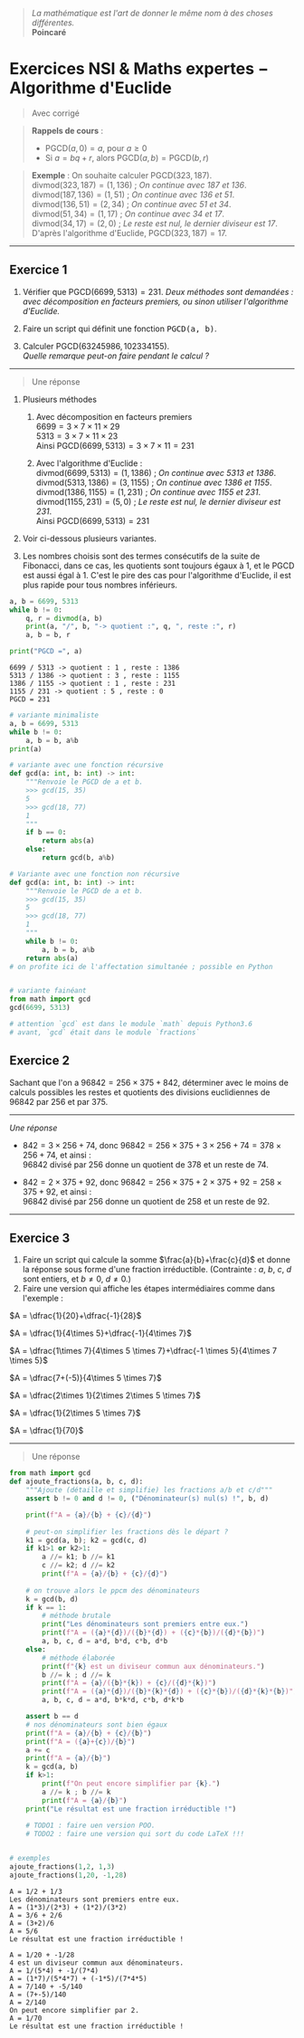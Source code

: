 > _La mathématique est l'art de donner le même nom à des choses différentes._  
> **Poincaré**


# Exercices NSI & Maths expertes $-$ Algorithme d'Euclide

> Avec corrigé

>**Rappels de cours** :  
> * $\text{PGCD}(a, 0) = a$, pour $a \geqslant 0$  
> * Si $a = bq+r$, alors $\text{PGCD}(a, b) = \text{PGCD}(b, r)$

>**Exemple** : On souhaite calculer $\text{PGCD}(323, 187)$.  
> $\text{divmod}(323, 187) = (1, 136)$ ; _On continue avec $187$ et $136$_.  
> $\text{divmod}(187, 136) = (1, 51)$ ; _On continue avec $136$ et $51$_.  
> $\text{divmod}(136, 51) = (2, 34)$ ; _On continue avec $51$ et $34$_.  
> $\text{divmod}(51, 34) = (1, 17)$ ; _On continue avec $34$ et $17$_.  
> $\text{divmod}(34, 17) = (2, 0)$ ; _Le reste est nul, le dernier diviseur est $17$_.  
> D'après l'algorithme d'Euclide, $\text{PGCD}(323, 187) = 17$.

---

## Exercice 1
1. Vérifier que $\text{PGCD}(6699, 5313) = 231$. _Deux méthodes sont demandées : avec décomposition en facteurs premiers, ou sinon utiliser l'algorithme d'Euclide._

2. Faire un script qui définit une fonction <kbd>PGCD(a, b)</kbd>.

3. Calculer $\text{PGCD}(63245986, 102334155)$.  
_Quelle remarque peut-on faire pendant le calcul ?_

---

> Une réponse

1. Plusieurs méthodes
    1. Avec décomposition en facteurs premiers  
$6699 = 3\times7\times11\times29$  
$5313 = 3\times7\times11\times23$  
Ainsi $\text{PGCD}(6699, 5313) = 3\times7\times11 = 231$

    2. Avec l'algorithme d'Euclide :  
$\text{divmod}(6699, 5313) = (1, 1386)$ ; _On continue avec $5313$ et $1386$_.  
$\text{divmod}(5313, 1386) = (3, 1155)$ ; _On continue avec $1386$ et $1155$_.  
$\text{divmod}(1386, 1155) = (1, 231)$ ; _On continue avec $1155$ et $231$_.  
$\text{divmod}(1155, 231) = (5, 0)$ ; _Le reste est nul, le dernier diviseur est $231$_.  
Ainsi $\text{PGCD}(6699, 5313) = 231$

2. Voir ci-dessous plusieurs variantes.

3. Les nombres choisis sont des termes consécutifs de la suite de Fibonacci, dans ce cas, les quotients sont toujours égaux à $1$, et le $\text{PGCD}$ est aussi égal à $1$. C'est le pire des cas pour l'algorithme d'Euclide, il est plus rapide pour tous nombres inférieurs.

```python
a, b = 6699, 5313
while b != 0:
    q, r = divmod(a, b)
    print(a, "/", b, "-> quotient :", q, ", reste :", r)
    a, b = b, r

print("PGCD =", a)
```

```
6699 / 5313 -> quotient : 1 , reste : 1386
5313 / 1386 -> quotient : 3 , reste : 1155
1386 / 1155 -> quotient : 1 , reste : 231
1155 / 231 -> quotient : 5 , reste : 0
PGCD = 231
```

```python
# variante minimaliste
a, b = 6699, 5313
while b != 0:
    a, b = b, a%b
print(a)

# variante avec une fonction récursive
def gcd(a: int, b: int) -> int:
    """Renvoie le PGCD de a et b.
    >>> gcd(15, 35)
    5
    >>> gcd(18, 77)
    1
    """
    if b == 0:
        return abs(a)
    else:
        return gcd(b, a%b)

# Variante avec une fonction non récursive
def gcd(a: int, b: int) -> int:
    """Renvoie le PGCD de a et b.
    >>> gcd(15, 35)
    5
    >>> gcd(18, 77)
    1
    """
    while b != 0:
        a, b = b, a%b
    return abs(a)
# on profite ici de l'affectation simultanée ; possible en Python


# variante fainéant
from math import gcd
gcd(6699, 5313)

# attention `gcd` est dans le module `math` depuis Python3.6
# avant, `gcd` était dans le module `fractions`
```



## Exercice 2
Sachant que l'on a $96842 = 256\times 375 + 842$, déterminer avec le moins de calculs possibles les restes et quotients des divisions euclidiennes de $96842$ par $256$ et par $375$.

---
*Une réponse*
 * $842 = 3\times 256 + 74$, donc $96842 = 256\times375 + 3\times 256 + 74 = 378\times 256 + 74$, et ainsi :  
$96842$ divisé par $256$ donne un quotient de $378$ et un reste de $74$.

 * $842 = 2\times 375 + 92$, donc $96842 = 256\times375 + 2\times 375 + 92 = 258\times 375 + 92$, et ainsi :  
$96842$ divisé par $256$ donne un quotient de $258$ et un reste de $92$.



---

## Exercice 3
1. Faire un script qui calcule la somme $\frac{a}{b}+\frac{c}{d}$ et donne la réponse sous forme d'une fraction irréductible. (Contrainte : $a$, $b$, $c$, $d$ sont entiers, et $b\neq 0$, $d\neq 0$.)
2. Faire une version qui affiche les étapes intermédiaires comme dans l'exemple :

$A = \dfrac{1}{20}+\dfrac{-1}{28}$

$A = \dfrac{1}{4\times 5}+\dfrac{-1}{4\times 7}$

$A = \dfrac{1\times 7}{4\times 5 \times 7}+\dfrac{-1 \times 5}{4\times 7 \times 5}$

$A = \dfrac{7+(-5)}{4\times 5 \times 7}$

$A = \dfrac{2\times 1}{2\times 2\times 5 \times 7}$

$A = \dfrac{1}{2\times 5 \times 7}$

$A = \dfrac{1}{70}$  

---

> Une réponse

```python
from math import gcd
def ajoute_fractions(a, b, c, d):
    """Ajoute (détaille et simplifie) les fractions a/b et c/d"""
    assert b != 0 and d != 0, ("Dénominateur(s) nul(s) !", b, d)

    print(f"A = {a}/{b} + {c}/{d}")
    
    # peut-on simplifier les fractions dès le départ ?
    k1 = gcd(a, b); k2 = gcd(c, d)
    if k1>1 or k2>1:
        a //= k1; b //= k1
        c //= k2; d //= k2
        print(f"A = {a}/{b} + {c}/{d}")
    
    # on trouve alors le ppcm des dénominateurs
    k = gcd(b, d)
    if k == 1:
        # méthode brutale
        print("Les dénominateurs sont premiers entre eux.")
        print(f"A = ({a}*{d})/({b}*{d}) + ({c}*{b})/({d}*{b})")
        a, b, c, d = a*d, b*d, c*b, d*b
    else:
        # méthode élaborée
        print(f"{k} est un diviseur commun aux dénominateurs.")
        b //= k ; d //= k
        print(f"A = {a}/({b}*{k}) + {c}/({d}*{k})")
        print(f"A = ({a}*{d})/({b}*{k}*{d}) + ({c}*{b})/({d}*{k}*{b})")
        a, b, c, d = a*d, b*k*d, c*b, d*k*b

    assert b == d
    # nos dénominateurs sont bien égaux
    print(f"A = {a}/{b} + {c}/{b}")
    print(f"A = ({a}+{c})/{b}")
    a += c
    print(f"A = {a}/{b}")
    k = gcd(a, b)
    if k>1:
        print(f"On peut encore simplifier par {k}.")
        a //= k ; b //= k
        print(f"A = {a}/{b}")
    print("Le résultat est une fraction irréductible !")
    
    # TODO1 : faire uen version POO.
    # TODO2 : faire une version qui sort du code LaTeX !!!


# exemples
ajoute_fractions(1,2, 1,3)
ajoute_fractions(1,20, -1,28)
```

```
A = 1/2 + 1/3
Les dénominateurs sont premiers entre eux.
A = (1*3)/(2*3) + (1*2)/(3*2)
A = 3/6 + 2/6
A = (3+2)/6
A = 5/6
Le résultat est une fraction irréductible !

A = 1/20 + -1/28
4 est un diviseur commun aux dénominateurs.
A = 1/(5*4) + -1/(7*4)
A = (1*7)/(5*4*7) + (-1*5)/(7*4*5)
A = 7/140 + -5/140
A = (7+-5)/140
A = 2/140
On peut encore simplifier par 2.
A = 1/70
Le résultat est une fraction irréductible !
```